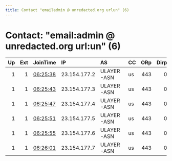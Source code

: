 ```yaml
---
title: Contact "emailadmin @ unredacted.org urlun" (6)
---
```


# Contact: "email:admin @ unredacted.org url:un" (6)

|   Up |   Ext | JoinTime                                                                                              | IP           | AS         | CC   |   ORp |   Dirp | OS    | Version   | Nickname           |   eFamMembers |
|-----:|------:|:------------------------------------------------------------------------------------------------------|:-------------|:-----------|:-----|------:|-------:|:------|:----------|:-------------------|--------------:|
|    1 |     1 | [06:25:38](https://nusenu.github.io/OrNetStats/w/relay/F34EE673122518873E717C128E35A389B72C7837.html) | 23.154.177.2 | ULAYER-ASN | us   |   443 |      0 | Linux | 0.4.6.8   | UnredactedSnowden  |            12 |
|    1 |     1 | [06:25:43](https://nusenu.github.io/OrNetStats/w/relay/76CA636C1D33E3E8630B7AC22A1D07420FCE8761.html) | 23.154.177.3 | ULAYER-ASN | us   |   443 |      0 | Linux | 0.4.6.8   | UnredactedManning  |            12 |
|    1 |     1 | [06:25:47](https://nusenu.github.io/OrNetStats/w/relay/C7A82B462EFEF44651C799CBD30621FE0F48A3EA.html) | 23.154.177.4 | ULAYER-ASN | us   |   443 |      0 | Linux | 0.4.6.8   | UnredactedAssange  |            12 |
|    1 |     1 | [06:25:51](https://nusenu.github.io/OrNetStats/w/relay/A6FFD101B96E86D95B4CCF1DB99D231BF7CD16CB.html) | 23.154.177.5 | ULAYER-ASN | us   |   443 |      0 | Linux | 0.4.6.8   | UnredactedEllsberg |            12 |
|    1 |     1 | [06:25:55](https://nusenu.github.io/OrNetStats/w/relay/114D0851404015C0265F1F4D4BA6A5E1E970E15E.html) | 23.154.177.6 | ULAYER-ASN | us   |   443 |      0 | Linux | 0.4.6.8   | UnredactedDrake    |            12 |
|    1 |     1 | [06:26:01](https://nusenu.github.io/OrNetStats/w/relay/5BC542BEC38E8D373D21C6A79CC9348DC28BD62C.html) | 23.154.177.7 | ULAYER-ASN | us   |   443 |      0 | Linux | 0.4.6.8   | UnredactedRadack   |            12 |
